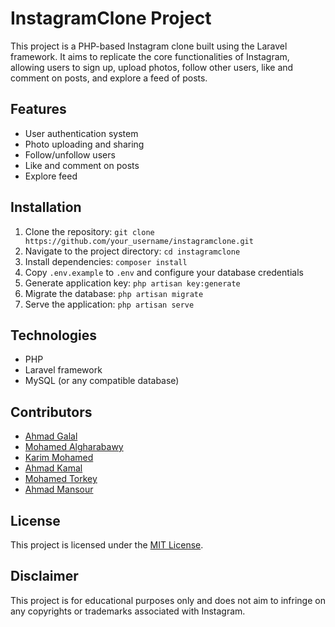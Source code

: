 # InstagramClone Project

This project is a PHP-based Instagram clone built using the Laravel framework. It aims to replicate the core functionalities of Instagram, allowing users to sign up, upload photos, follow other users, like and comment on posts, and explore a feed of posts.

## Features

- User authentication system
- Photo uploading and sharing
- Follow/unfollow users
- Like and comment on posts
- Explore feed

## Installation

1. Clone the repository: `git clone https://github.com/your_username/instagramclone.git`
2. Navigate to the project directory: `cd instagramclone`
3. Install dependencies: `composer install`
4. Copy `.env.example` to `.env` and configure your database credentials
5. Generate application key: `php artisan key:generate`
6. Migrate the database: `php artisan migrate`
7. Serve the application: `php artisan serve`

## Technologies

- PHP
- Laravel framework
- MySQL (or any compatible database)

## Contributors

- [Ahmad Galal](https://github.com/ahmedgalal2001)
- [Mohamed Algharabawy](https://github.com/Mohamed-Algharabawy17)
- [Karim Mohamed](https://github.com/KarimMohamedDesouki)
- [Ahmad Kamal](https://github.com/AhmedKamal71)
- [Mohamed Torkey](https://github.com/mohamedtorkey20)
- [Ahmad Mansour](https://github.com/Ahmed10257)


## License

This project is licensed under the [MIT License](LICENSE).

## Disclaimer

This project is for educational purposes only and does not aim to infringe on any copyrights or trademarks associated with Instagram.
